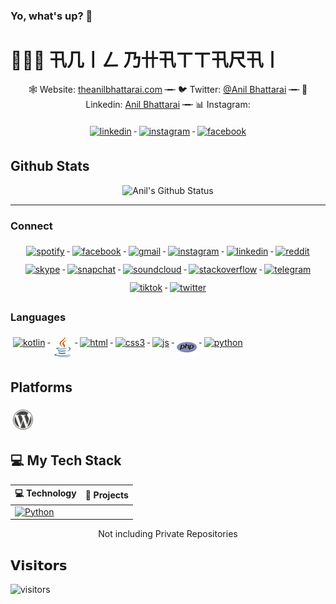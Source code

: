 ### Yo, what's up? 👋
# 👨🏻‍💻 卂几丨ㄥ 乃卄卂ㄒㄒ卂尺卂丨
<p align="center" body>
    🕸 Website: <a href="https://theanilbhattarai.com" target="_blank">theanilbhattarai.com</a> ╼╾ 🐦 Twitter: <a href="https://twitter.nikolavinci.com" target="_blank">@Anil Bhattarai</a> ╼╾ 🔗 Linkedin: <a href="https://linkedin.com/nikolavinci" target="_blank">Anil Bhattarai</a> ╼╾ 📊 Instagram: 
</p>

<p align="center" body>
   <a href="#">
    <img src="https://img.shields.io/badge/linkedin-%230077B5.svg?&style=for-the-badge&logo=linkedin&logoColor=white" href="https://linkedin.com/theanilbhattarai.com" alt="linkedin" style="vertical-align:top; margin:6px 4px">
    </a>  
 
    
   <a href="#">
    <img src="https://img.shields.io/badge/instagram-%23E4405F.svg?&style=for-the-badge&logo=instagram&logoColor=white" href="https://instagram.com/theanilbhattarai.com" alt="instagram" style="vertical-align:top; margin:6px 4px">
    </a>  
   
   <a href="#">
    <img src="https://img.shields.io/badge/facebook-%231877F2.svg?&style=for-the-badge&logo=facebook&logoColor=white" href="https://facebook.com/theanilbhattarai.com" alt="facebook" style="vertical-align:top; margin:6px 4px">
    </a>  
</p>

##  Github Stats
<div align = "center">

![Anil's Github Status](https://github-readme-stats.vercel.app/api?username=theanilbhattarai&show_icons=true&title_color=3793c4&icon_color=ffbb00&text_color=ffffff&bg_color=000000)

<hr>

</div>

### Connect
<div align = "center">
<p align="center">
    <a href="#">
    <img height="32" width="32" src="https://unpkg.com/simple-icons@v3/icons/spotify.svg" alt="spotify" style="vertical-align:top; margin:6px 4px">
    </a>  
    <a href="https://facebook.com/theanilbhattarai">
    <img height="32" width="32" src="https://cdn.jsdelivr.net/npm/simple-icons@v3/icons/facebook.svg" alt="facebook" style="vertical-align:top; margin:6px 4px">
    </a>  
    <a href="#">
    <img height="32" width="32" src="https://unpkg.com/simple-icons@v3/icons/gmail.svg" alt="gmail" style="vertical-align:top; margin:6px 4px">
    </a>  
    <a href="#">
    <img height="32" width="32" src="https://unpkg.com/simple-icons@v3/icons/instagram.svg" alt="instagram" style="vertical-align:top; margin:6px 4px">
    </a>  
    <a href="#">
    <img height="32" width="32" src="https://unpkg.com/simple-icons@v3/icons/linkedin.svg" alt="linkedin" style="vertical-align:top; margin:6px 4px">
    </a>  
    <a href="#">
    <img height="32" width="32" src="https://unpkg.com/simple-icons@v3/icons/reddit.svg" alt="reddit" style="vertical-align:top; margin:6px 4px">
    </a>  
    <a href="#">
    <img height="32" width="32" src="https://unpkg.com/simple-icons@v3/icons/skype.svg" alt="skype" style="vertical-align:top; margin:6px 4px">
    </a>  
    <a href="#">
    <img height="32" width="32" src="https://unpkg.com/simple-icons@v3/icons/snapchat.svg" alt="snapchat" style="vertical-align:top; margin:6px 4px">
    </a>  
    <a href="#">
    <img height="32" width="32" src="https://unpkg.com/simple-icons@v3/icons/soundcloud.svg" alt="soundcloud" style="vertical-align:top; margin:6px 4px">
    </a>  
    <a href="#">
    <img height="32" width="32" src="https://unpkg.com/simple-icons@v3/icons/stackoverflow.svg" alt="stackoverflow" style="vertical-align:top; margin:6px 4px">
    </a>    
    <a href="#">
    <img height="32" width="32" src="https://unpkg.com/simple-icons@v3/icons/telegram.svg" alt="telegram" style="vertical-align:top; margin:6px 4px">
    </a>    
    <a href="#">
    <img height="32" width="32" src="https://unpkg.com/simple-icons@v3/icons/tiktok.svg" alt="tiktok" style="vertical-align:top; margin:6px 4px">
    </a>    
    <a href="#">
    <img height="32" width="32" src="https://unpkg.com/simple-icons@v3/icons/twitter.svg" alt="twitter" style="vertical-align:top; margin:6px 4px">
    </a>    
</p>
</div>

### Languages 

<p align="left">
  
  <a href="#">
    <img src="https://img.shields.io/badge/kotlin-%230095D5.svg?&style=for-the-badge&logo=kotlin&logoColor=white" alt="kotlin" style="vertical-align:top; margin:6px 4px">
  </a>  
  
   <a href="#">
    <img height="32" width="32" src="https://raw.githubusercontent.com/github/explore/80688e429a7d4ef2fca1e82350fe8e3517d3494d/topics/java/java.png" alt="java" style="vertical-align:top; margin:6px 4px">
  </a>  
  
   <a href="#">
    <img src="https://img.shields.io/badge/html5%20-%23E34F26.svg?&style=for-the-badge&logo=html5&logoColor=white" alt="html" style="vertical-align:top; margin:6px 4px">
  </a>  
  
  <a href="#">
    <img src="https://img.shields.io/badge/css3%20-%231572B6.svg?&style=for-the-badge&logo=css3&logoColor=white" alt="css3" style="vertical-align:top; margin:6px 4px">
  </a>  

  <a href="#">
    <img src="https://img.shields.io/badge/javascript%20-%23323330.svg?&style=for-the-badge&logo=javascript&logoColor=%23F7DF1E" alt="js" style="vertical-align:top; margin:6px 4px">
  </a>  
  
  <a href="#">
    <img height="32" width="32" src="https://raw.githubusercontent.com/github/explore/80688e429a7d4ef2fca1e82350fe8e3517d3494d/topics/php/php.png" alt="php" style="vertical-align:top; margin:6px 4px">
  </a>  

  <a href="#">
    <img src="https://img.shields.io/badge/python-%233776AB.svg?&style=flat-square&logo=python&logoColor=white" alt="python" style="vertical-align:top; margin:6px 4px">
  </a>  
   
</p>

## Platforms
 <a href="#">
    <img height="32" width="32" src="https://raw.githubusercontent.com/github/explore/80688e429a7d4ef2fca1e82350fe8e3517d3494d/topics/wordpress/wordpress.png" alt="wordpress" style="vertical-align:top; margin:6px 4px">
  </a>  
  
  
## 💻 My Tech Stack
<!-- START OF PROFILE STACK, DO NOT REMOVE -->
| 💻 **Technology** | 🚀 **Projects** |
|-|-|
[![Python](https://img.shields.io/static/v1?label=&message=Python&color=3C78A9&logo=python&logoColor=white)](https://www.python.org/) | 
<!-- END OF PROFILE STACK, DO NOT REMOVE -->

<div align="center">
    Not including Private Repositories
</div>

## 𝗩𝗶𝘀𝗶𝘁𝗼𝗿𝘀
![visitors](https://visitor-badge.glitch.me/badge?page_id=theanilbhattarai)

